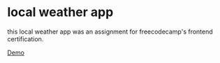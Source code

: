 # local weather app

this local weather app was an assignment for freecodecamp's frontend certification.

[Demo](https://blackmesacode.github.io/freecodecamp-localweather/)